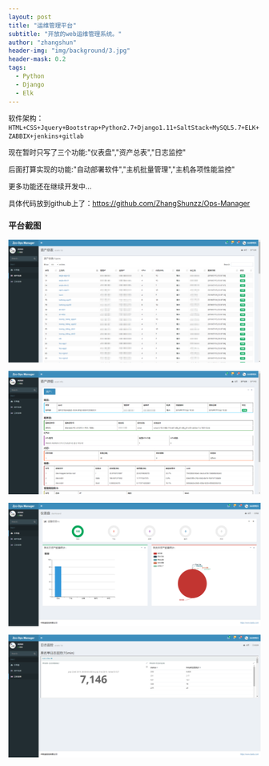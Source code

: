 ```yaml
---
layout: post
title: "运维管理平台"
subtitle: "开放的web运维管理系统。"
author: "zhangshun"
header-img: "img/background/3.jpg"
header-mask: 0.2
tags:
  - Python
  - Django
  - Elk
---
```



软件架构：`HTML+CSS+Jquery+Bootstrap+Python2.7+Django1.11+SaltStack+MySQL5.7+ELK+ZABBIX+jenkins+gitlab`

现在暂时只写了三个功能:"仪表盘","资产总表","日志监控"

后面打算实现的功能:"自动部署软件","主机批量管理","主机各项性能监控"

更多功能还在继续开发中…

具体代码放到github上了：https://github.com/ZhangShunzz/Ops-Manager

### 平台截图

![资产列表](/img/in-post/2019-07-31-运维管理平台/资产列表.png)

![资产详情](/img/in-post/2019-07-31-运维管理平台/资产详情.png)

![仪表盘](/img/in-post/2019-07-31-运维管理平台/仪表盘.png)

![日志监控](/img/in-post/2019-07-31-运维管理平台/日志监控.png)
